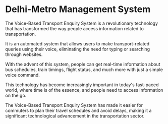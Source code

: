 # Delhi-Metro Management System

The Voice-Based Transport Enquiry System is a revolutionary technology that has transformed the way people access information related to transportation. 

It is an automated system that allows users to make transport-related queries using their voice, eliminating the need for typing or searching through websites. 

With the advent of this system, people can get real-time information about bus schedules, train timings, flight status, and much more with just a simple voice command. 

This technology has become increasingly important in today's fast-paced world, where time is of the essence, and people need to access information on the go. 

The Voice-Based Transport Enquiry System has made it easier for commuters to plan their travel schedules and avoid delays, making it a significant technological advancement in the transportation sector.

